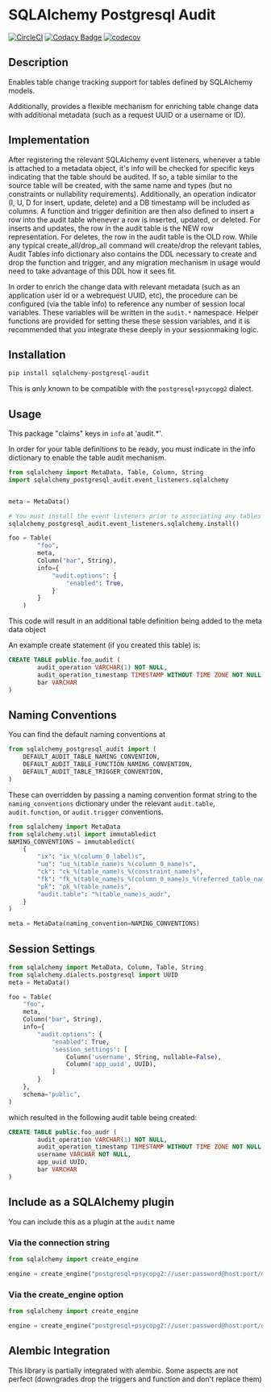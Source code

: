 # SQLAlchemy Postgresql Audit

[![CircleCI](https://circleci.com/gh/huntcsg/sqlalchemy-postgresql-audit.svg?style=svg)](https://circleci.com/gh/huntcsg/sqlalchemy-postgresql-audit) [![Codacy Badge](https://api.codacy.com/project/badge/Grade/a80daeed20654e7aa85358d8e9c761cf)](https://www.codacy.com/app/fool.of.god/sqlalchemy-postgresql-audit?utm_source=github.com&amp;utm_medium=referral&amp;utm_content=huntcsg/sqlalchemy-postgresql-audit&amp;utm_campaign=Badge_Grade) [![codecov](https://codecov.io/gh/huntcsg/sqlalchemy-postgresql-audit/branch/master/graph/badge.svg)](https://codecov.io/gh/huntcsg/sqlalchemy-postgresql-audit)

## Description

Enables table change tracking support for tables defined by SQLAlchemy models.

Additionally, provides a flexible mechanism for enriching table change data with additional metadata (such as a request UUID or a username or ID).

## Implementation

After registering the relevant SQLAlchemy event listeners, whenever a table is attached to a metadata object, it's info will be checked for specific keys indicating that the table should be audited. If so, a table similar to the source table will be created, with the same name and types (but no constraints or nullability requirements). Additionally, an operation indicator (I, U, D for insert, update, delete) and a DB timestamp will be included as columns.
A function and trigger definition are then also defined to insert a row into the audit table whenever a row is inserted, updated, or deleted. For inserts and updates, the row in the audit table is the NEW row representation. For deletes, the row in the audit table is the OLD row.
While any typical create_all/drop_all command will create/drop the relevant tables, Audit Tables info dictionary also contains the DDL necessary to create and drop the function and trigger, and any migration mechanism in usage would need to take advantage of this DDL how it sees fit.

In order to enrich the change data with relevant metadata (such as an application user id or a webrequest UUID, etc), the procedure can be configured (via the table info) to reference any number of session local variables. These variables will be written in the `audit.*` namespace.  Helper functions are provided for setting these these session variables, and it is recommended that you integrate these deeply in your sessionmaking logic.  

## Installation

```bash
pip install sqlalchemy-postgresql-audit
```

This is only known to be compatible with the `postgresql+psycopg2` dialect.

## Usage

This package "claims" keys in `info` at 'audit.*'. 

In order for your table definitions to be ready, you must indicate in the info dictionary to enable the table audit mechanism.

```python
from sqlalchemy import MetaData, Table, Column, String
import sqlalchemy_postgresql_audit.event_listeners.sqlalchemy


meta = MetaData()

# You must install the event listeners prior to associating any tables with the metadata object.
sqlalchemy_postgresql_audit.event_listeners.sqlalchemy.install()

foo = Table(
        "foo",
        meta,
        Column("bar", String),
        info={
            "audit.options": {
                "enabled": True,
            }
        }
    )
```

This code will result in an additional table definition being added to the meta data object

An example create statement (if you created this table) is:

```sql
CREATE TABLE public.foo_audit (
        audit_operation VARCHAR(1) NOT NULL, 
        audit_operation_timestamp TIMESTAMP WITHOUT TIME ZONE NOT NULL, 
        bar VARCHAR
)
```

## Naming Conventions

You can find the default naming conventions at 

```python
from sqlalchemy_postgresql_audit import (
    DEFAULT_AUDIT_TABLE_NAMING_CONVENTION, 
    DEFAULT_AUDIT_TABLE_FUNCTION_NAMING_CONVENTION, 
    DEFAULT_AUDIT_TABLE_TRIGGER_CONVENTION,
)

```

These can overridden by passing a naming convention format string to the `naming_conventions` dictionary under the relevant `audit.table`, `audit.function`, or `audit.trigger` conventions.

```python
from sqlalchemy import MetaData
from sqlalchemy.util import immutabledict
NAMING_CONVENTIONS = immutabledict(
    {
        "ix": "ix_%(column_0_label)s",
        "uq": "uq_%(table_name)s_%(column_0_name)s",
        "ck": "ck_%(table_name)s_%(constraint_name)s",
        "fk": "fk_%(table_name)s_%(column_0_name)s_%(referred_table_name)s",
        "pk": "pk_%(table_name)s",
        "audit.table": "%(table_name)s_audr",
    }
)

meta = MetaData(naming_convention=NAMING_CONVENTIONS)
```

## Session Settings

```python
from sqlalchemy import MetaData, Column, Table, String
from sqlalchemy.dialects.postgresql import UUID
meta = MetaData()

foo = Table(
    "foo",
    meta,
    Column("bar", String),
    info={
        "audit.options": {
            "enabled": True,
            'session_settings': [
                Column('username', String, nullable=False),
                Column('app_uuid', UUID),
            ]
        }
    },
    schema="public",
)
```

which resulted in the following audit table being created:

```sql
CREATE TABLE public.foo_audr (
        audit_operation VARCHAR(1) NOT NULL, 
        audit_operation_timestamp TIMESTAMP WITHOUT TIME ZONE NOT NULL, 
        username VARCHAR NOT NULL, 
        app_uuid UUID, 
        bar VARCHAR
)
```

## Include as a SQLAlchemy plugin

You can include this as a plugin at the `audit` name

### Via the connection string

```python
from sqlalchemy import create_engine

engine = create_engine("postgresql+psycopg2://user:password@host:port/dbname?plugin=audit")
```
### Via the create_engine option

```python
from sqlalchemy import create_engine

engine = create_engine("postgresql+psycopg2://user:password@host:port/dbname", plugins=['audit'])
```



## Alembic Integration

This library is partially integrated with alembic. Some aspects are not perfect (downgrades drop the triggers and function and don't replace them)

